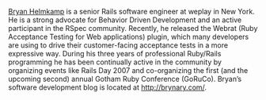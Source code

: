 <a href="http://brynary.com/">Bryan Helmkamp</a> is a senior Rails software engineer at weplay in New
York.  He is a strong advocate for Behavior Driven Development and an
active participant in the RSpec community. Recently, he released the
Webrat (Ruby Acceptance Testing for Web applications) plugin, which
many developers are using to drive their customer-facing acceptance
tests in a more expressive way. During his three years of professional
Ruby/Rails programming he has been continually active in the community
by organizing events like Rails Day 2007 and co-organizing the first
(and the upcoming second) annual Gotham Ruby Conference (GoRuCo).
Bryan&#8217;s software development blog is located at <a href="http://brynary.com/">http://brynary.com/</a>.</p>


